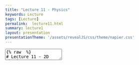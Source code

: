 ```yaml
---
title: "Lecture 11 - Physics"
keywords: Lecture
tags: [Lecture]
permalink:  lecture11.html
summary: lecture1
layout: presentation
presentationTheme: '/assets/revealJS/css/theme/napier.css' 
---
```

<section data-markdown data-separator="^\n---\n$" data-separator-vertical="^\n--\n$">
<textarea data-template>
{% raw  %}
# Lecture 11 - 2D Physics
### SET09121 - Games Engineering

<br><br>
Leni Le Goff
<br>


School of Computing. Edinburgh Napier University


---

# Recommended Reading (Optional)


- Game Physics Engine Development, Millington.
- If you ever want to build your own physics engine this is the book.
- It does introduce some of the physics concepts well.
- Not required for this module.

![image](assets/images/physics_book.jpg) <!-- .element width="30%" -->


---

# What do we mean by game physics?

<iframe width="1400" height="800" src="https://www.youtube.com/embed/xh6bhBAO7vQ" frameborder="0" allow="accelerometer; autoplay; encrypted-media; gyroscope; picture-in-picture" allowfullscreen></iframe>


---

# What do we mean by game physics?

<iframe width="1400" height="800" src="https://www.youtube.com/embed/tugbGpRqiFY" frameborder="0" allow="accelerometer; autoplay; encrypted-media; gyroscope; picture-in-picture" allowfullscreen></iframe>


---

# Game Physics

- Game physics is really only a small subset of physics theory.
- Game physics uses classical mechanics to provide the basic movement of objects in the game world.
    - We will look at the Laws of Motion for example.
- Other physics models are used in some areas of games.
    - Fluid dynamics for example.
- Most advanced rendering techniques rely on physics concepts.
    - Optics, etc.


---

# Physics Engine



- Game physics is almost always provided by a third-party engine.
- It used to be that a game studio required someone with a Masters or PhD in Physics.
- We will use Box2D as our physics engine.
- There are a number of industry used, free, physics engines out there.

![image](assets/images/box2d.png) <!-- .element width="30%" -->
![image](assets/images/havok.png) <!-- .element width="30%" -->
![image](assets/images/euphoria.jpg) <!-- .element width="30%" -->


---

# Collision Detection

- Collision detection is not strictly part of a physics engine.
- The physics engine concerns itself with resolving collisions.
    - So we need to be able to detect them in the first place.
- There are numerous techniques to detect collisions in 2D and 3D - from fast and more approximate to slow and more accurate.

![image](assets/images/collision-detection.png) <!-- .element width="50%" -->


---

# Particle Simulation


- Particle simulation forms the basis of many physics engines.
- Particles are simply simulated elements (points) that we can apply the Laws of Motion to.
    - Particles have a position, velocity, acceleration, etc.
- Particles are used for numerous graphical effects.
    - For example, smoke, fire, explosions, water, etc.

![image](assets/images/particle.jpg)<!-- .element width="60%" -->


---

# Rigid Body Dynamics


- Rigid bodies is about how geometric objects move and interact.
- Unlike particles, rigid bodies have a shape. This means that they *translate* and *rotate*.
- The bodies are rigid as they do not change shape, they are *not deformable*.

![image](assets/images/rigid-body.jpg)


---

# Bringing them Together

- Collision detection (intersection testing) lets us find out which bodies have come into contact.
- Particle physics allow us to control the motion of objects without taking into account their size and shape.
- Rigid body dynamics let us model how geometric objects interact.
- Rigid body dynamics also let us determine what happens when two objects collide: **Collision resolution**
- Box2D provides these core features (and a bit more) so we can do almost any type of 2D physical effect you can think of.


---

# Example - Collision Detection
<iframe width="1400" height="800" src="https://www.youtube.com/embed/qTV3ZQgTnkg" frameborder="0" allow="accelerometer; autoplay; encrypted-media; gyroscope; picture-in-picture" allowfullscreen></iframe>


---

# Example - Particle Simulation
<iframe width="1400" height="800" src="https://www.youtube.com/embed/YeNeod0qfPY" frameborder="0" allow="accelerometer; autoplay; encrypted-media; gyroscope; picture-in-picture" allowfullscreen></iframe>


---

# Example - Rigid Bodies
<iframe width="1400" height="800" src="https://www.youtube.com/embed/LnvtZn2agmA" frameborder="0" allow="accelerometer; autoplay; encrypted-media; gyroscope; picture-in-picture" allowfullscreen></iframe>


---

# Example - Water Simulation
<iframe width="1400" height="800" src="https://www.youtube.com/embed/zMTzWLGcPEk" frameborder="0" allow="accelerometer; autoplay; encrypted-media; gyroscope; picture-in-picture" allowfullscreen></iframe>


---

## Fundamentals - Laws of Motion


---

# What are the Laws of Motion?

- Game physics are underpinned by Newton's Three Laws of Motion.
    - First described by Isaac Newton in the 17th century.
- **Newton's laws of motion** are:
    1.  Law of inertia
    2.  Force produces motion ($F = ma$)
    3.  Law of action and reaction
- There are also Euler's Two Laws of Rigid Body Motion which we won't discuss here.


---

# Newton's First Law of Motion


- Law of inertia:
    - A body remains at rest, or in motion at a constant speed in a straight line, unless acted upon by a force.
- Basically, if there is no force there is no change in velocity.

- If $F_{net} = 0$ then there is no **change** in motion.
- Where:
    - $F_{net}$ is the combined force applied to the object.
    - Opposite forces can cancel each other out.


---

# Newton's Second Law of Motion


- Force produces motion
    - When a body is acted upon by a force, it accelerates proportionally to its mass and the force applied, towards the direction of the force

- This is an important calculation, and normally underpins most of the force calculation work in a physics engine.

`$$ F = ma $$`

where: $m$ is the mass, $a$ is the acceleration.

Or:

`$$a = \frac{F}{m}$$`


---

# Newton's Third Law of Motion

- Law of action and reaction
    - If two bodies exert forces on each other, these forces have the same magnitude but opposite directions.
- The law comes into play when working with collision resolution.

![image](assets/images/normal-force.png)


---

# Equations of Motion


<div style="float: left;width: 40%;" > 

`$$ v = u + at $$`<br>
`$$ s = \frac{1}{2}(u + v)t $$`<br>
`$$ s = ut + \frac{1}{2}at^2 $$`<br>
`$$ s = vt - \frac{1}{2}at^2 $$`<br>
`$$ v^2 = u^2 + 2as $$`<br>
`$$ a = \frac{v - u}{t} $$`<br>

</div>


<div style="float: right;width: 60%;text-align: left;" > 
These equations apply when $a$ is constant.<br>
<br><br>
\\\(s\\) : object displacement<br>
\\\(u\\) : the initial velocity<br>
\\\(v\\) : the final velocity<br>
\\\(a\\) : the acceleration<br>
\\\(t\\) :  (or \\(\Delta t\\)) : the time passed 
</div>


---

# SUVAT

![image](assets/images/suvat.jpg) <!-- .element width="100%"  -->


---

# Simple Gravity

- On a planet, gravity is a downward force applied to an object.
- Gravitational acceleration $g$ at sea level is approximately equal to $9.82m/s^2$.
    - As a 2D vector this is $<0, -9.82>$.


---

# Weight and Mass

- We use the terms weight and mass interchangeably in everyday language.
- In physics, weight and mass are different.
- Weight is the downward force applied to an object due to gravity and the object's mass.
- Mass is the measure of how much matter is in an object. 
- We use $kg$ for mass. Less gravity means less weight, but the mass will remain the same.

$w = mg$ 

Where: $w$ is weight, $m$ is mass, $g$ is gravity.


---

# Forces


- Weight is a force. A force is considered to be any influence that can affect the velocity of an object.
- Like acceleration $g$, a force is also defined as a vector, having a direction and magnitude.
- A Newton is a standard unit of force applied to an object.

$$1N = 1kg \times m/s^2$$
On Earth: $$g = 9.8 m/s^2$$ so: $$\frac{1N}{g} = 0.102kg $$ $$ 1kg \times g = 9.8N $$


---

# Adding Forces


- When applying forces, we are typically concerned with accumulated force for a particular frame.
- Adding forces is just a case of adding the vector forces together and applying the resultant net force to the object.

![image](assets/images/adding-forces.png)


---

# Force Examples

- Springs are commonly used for a number of effects - they do exactly what you think.
- In games, springs are used for deformable shapes and bounce effects.

Hooke's Law: $$F = -k\Delta s$$ where $k$ is the stiffness of the spring and $s$ the displacement from the resting length.

- Drag is another force that is caused by air resistance (or any other medium, e.g. liquid)
- Games will use a simplified model of drag:

$$F_{drag} = -\hat{\textbf{v}}(k_1\lVert\textbf{v}\rVert + k_2\lVert\textbf{v}\rVert^2)$$


---

# Impulses

- Impulses are changes in an object's momentum
    - "Force acting over time"
    - Momentum: $p = F\Delta t$
- We can use them instead of forces to handle collision resolution.

---

# Impulses (cont.)

- Using *impulse* is a easier way to handle change in velocity of an object than using *force*. 

$$ p = F\Delta t $$ <br>
$$ \equiv p = ma(t_2-t_1) $$<br>
$$ \equiv p = m(v_2 - v_1) $$ <br> 
$$ \equiv v_2 = p/m + v_1 $$ <br>


```cpp
void physics_update(double delta_t){
    velocity += impulse/mass;
    position = velocity*delta_t;
}
```


---

# Summary

**Warning**

- Physics effects look good in your game, provide nicer looking movement, and can be used for gameplay. However...
- Physics calculations can be expensive.
    - They also don't always scale well due to the potential number of object interactions.
- Collision detection is also expensive.
- Be smart! Don't have lots of physical effects on the screen at one time - this can really hit performance!

---

**Warning (cont.)**

- Physics engines are not always the best way to make your game *fun*.
- This is particularly true if your engine is not deterministic. <!-- .element: class="fragment" -->
- Think about games like Sonic the Hedgehog: <!-- .element: class="fragment" -->
 - Movement should feel good <!-- .element: class="fragment" -->
 - Movement should be repeatable <!-- .element: class="fragment" -->
 - Sonic isn't controlled by a physics engine <!-- .element: class="fragment" -->
 - (But gravity is applied!) <!-- .element: class="fragment" -->

---

# Summary

- We have taken a very broad overview of what we mean by game physics.
    - Laws of Motion.
    - Particles.
    - Rigid bodies.
    - Collisions.
- Box2D will provide us with all these features and more - you just need to explore it.
- The physics lab will introduce most of these ideas practically.

{% endraw %}